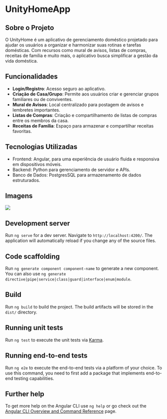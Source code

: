 # UnityHomeApp


## Sobre o Projeto
O UnityHome é um aplicativo de gerenciamento doméstico projetado para ajudar os usuários a organizar e harmonizar suas rotinas e tarefas domésticas. Com recursos como mural de avisos, listas de compras, receitas de família e muito mais, o aplicativo busca simplificar a gestão da vida doméstica.

## Funcionalidades
- **Login/Registro**: Acesso seguro ao aplicativo.
- **Criação de Casa/Grupo**: Permite aos usuários criar e gerenciar grupos familiares ou de conviventes.
- **Mural de Avisos**: Local centralizado para postagem de avisos e lembretes importantes.
- **Listas de Compras**: Criação e compartilhamento de listas de compras entre os membros da casa.
- **Receitas de Família**: Espaço para armazenar e compartilhar receitas favoritas.

## Tecnologias Utilizadas
- Frontend: Angular, para uma experiência de usuário fluida e responsiva em dispositivos móveis.
- Backend: Python para gerenciamento de servidor e APIs.
- Banco de Dados: PostgresSQL para armazenamento de dados estruturados.

## Imagens

<img src="https://i.imgur.com/hAZsk1y.png" />

## Development server

Run `ng serve` for a dev server. Navigate to `http://localhost:4200/`. The application will automatically reload if you change any of the source files.

## Code scaffolding

Run `ng generate component component-name` to generate a new component. You can also use `ng generate directive|pipe|service|class|guard|interface|enum|module`.

## Build

Run `ng build` to build the project. The build artifacts will be stored in the `dist/` directory.

## Running unit tests

Run `ng test` to execute the unit tests via [Karma](https://karma-runner.github.io).

## Running end-to-end tests

Run `ng e2e` to execute the end-to-end tests via a platform of your choice. To use this command, you need to first add a package that implements end-to-end testing capabilities.

## Further help

To get more help on the Angular CLI use `ng help` or go check out the [Angular CLI Overview and Command Reference](https://angular.io/cli) page.
